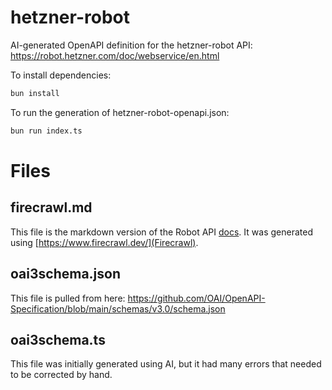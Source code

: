 # hetzner-robot

AI-generated OpenAPI definition for the hetzner-robot API: https://robot.hetzner.com/doc/webservice/en.html

To install dependencies:

```bash
bun install
```

To run the generation of hetzner-robot-openapi.json:

```bash
bun run index.ts
```

# Files

## firecrawl.md

This file is the markdown version of the Robot API [docs](https://robot.hetzner.com/doc/webservice/en.html). It was generated using [https://www.firecrawl.dev/](Firecrawl).

## oai3schema.json

This file is pulled from here: https://github.com/OAI/OpenAPI-Specification/blob/main/schemas/v3.0/schema.json

## oai3schema.ts

This file was initially generated using AI, but it had many errors that needed to be corrected by hand.
